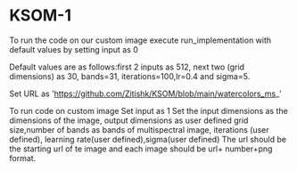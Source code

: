 # KSOM-1
To run the code on our custom image execute run_implementation with default values by setting input as 0

Default values are as follows:first 2 inputs as 512, next two (grid dimensions) as 30, bands=31, iterations=100,lr=0.4 and sigma=5.

Set URL as 'https://github.com/Zitishk/KSOM/blob/main/watercolors_ms_'

To run code on custom image
Set input as 1
Set the input dimensions as the dimensions of the image, output dimensions as user defined grid size,number 
of bands as bands of multispectral image, iterations (user defined), learning rate(user defined),sigma(user defined)
The url should be the starting url of te image and each image should be url+ number+png format.
